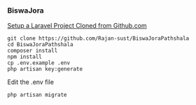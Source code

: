 ### BiswaJora

[Setup a Laravel Project Cloned from Github.com](https://goo.gl/AJcJRq)

```
git clone https://github.com/Rajan-sust/BiswaJoraPathshala
cd BiswaJoraPathshala
composer install
npm install
cp .env.example .env
php artisan key:generate
```

Edit the .env file

```
php artisan migrate
```
